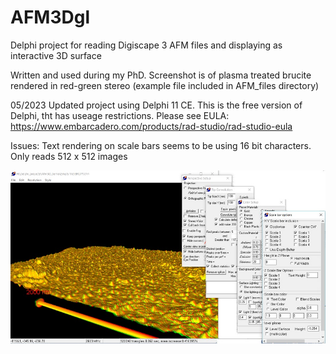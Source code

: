 # AFM3Dgl
Delphi project for reading Digiscape 3 AFM files and displaying as interactive 3D surface 

Written and used during my PhD. Screenshot is of plasma treated brucite rendered in red-green stereo (example file included in AFM_files directory)

05/2023 Updated project using Delphi 11 CE. This is the free version of Delphi, tht has useage restrictions. Please see EULA:  https://www.embarcadero.com/products/rad-studio/rad-studio-eula

Issues:
Text rendering on scale bars seems to be using 16 bit characters.
Only reads 512 x 512 images

![alt text](https://github.com/jcbowden/AFM3Dgl/blob/master/afm_surface_rg_stereo.jpg "AFM3Dgl GUI")
